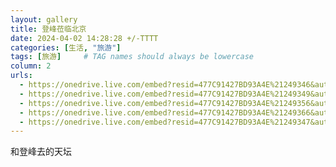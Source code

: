 ```yaml
---
layout: gallery
title: 登峰莅临北京
date: 2024-04-02 14:28:28 +/-TTTT
categories: [生活, "旅游"]
tags: [旅游]     # TAG names should always be lowercase
column: 2
urls:
  - https://onedrive.live.com/embed?resid=477C91427BD93A4E%21249346&authkey=%21AA-sKH_-J04Y5IQ&width=660
  - https://onedrive.live.com/embed?resid=477C91427BD93A4E%21249349&authkey=%21APmqvKLcwxp5s1E&height=660
  - https://onedrive.live.com/embed?resid=477C91427BD93A4E%21249356&authkey=%21AGLfW8gHOWkNPpo&width=4160&height=6240
  - https://onedrive.live.com/embed?resid=477C91427BD93A4E%21249366&authkey=%21AF-ytyTGqH6LW5U&height=660
  - https://onedrive.live.com/embed?resid=477C91427BD93A4E%21249347&authkey=%21AIuz_59hbKXBS9U&height=660
---
```


和登峰去的天坛
